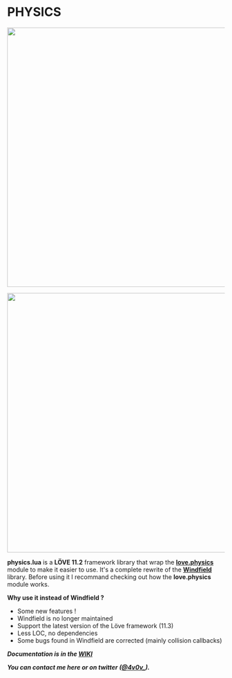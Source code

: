 # PHYSICS
<p align="center">
    <img width= "600px" src="https://s3.gifyu.com/images/ga654d75960887e22.gif"/>
</p>

<p align="center">
  <img width= "600px" src="https://s3.gifyu.com/images/g210e2b5ec0666532b.gif"/>
</p>


**physics.lua** is a **LÖVE 11.2** framework library that wrap the **[love.physics](https://love2d.org/wiki/love.physics)** module to make it easier to use.  It's a complete rewrite of the **[Windfield](https://github.com/adnzzzzZ/windfield)** library.  Before using it I recommand checking out how the **love.physics** module works. 

**Why use it instead of Windfield ?**
- Some new features !
- Windfield is no longer maintained
- Support the latest version of the Löve framework (11.3)
- Less LOC, no dependencies
- Some bugs found in Windfield are corrected (mainly collision callbacks)

_**Documentation is in the [WIKI](https://github.com/4v0v/physics/wiki)**_

_**You can contact me here or on twitter ([@4v0v_](https://twitter.com/4v0v_/)).**_
